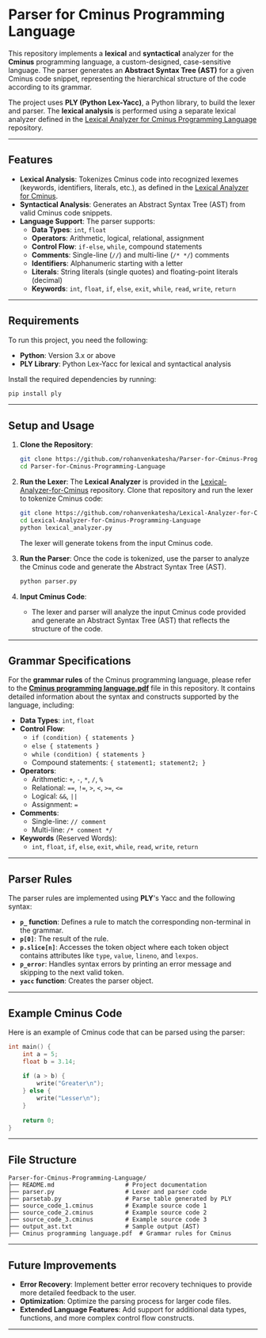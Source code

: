 # Parser for Cminus Programming Language

This repository implements a **lexical** and **syntactical** analyzer for the **Cminus** programming language, a custom-designed, case-sensitive language. The parser generates an **Abstract Syntax Tree (AST)** for a given Cminus code snippet, representing the hierarchical structure of the code according to its grammar.

The project uses **PLY (Python Lex-Yacc)**, a Python library, to build the lexer and parser. The **lexical analysis** is performed using a separate lexical analyzer defined in the [Lexical Analyzer for Cminus Programming Language](https://github.com/rohanvenkatesha/Lexical-Analyzer-for-Cminus-Programming-Language) repository.

---

## Features

- **Lexical Analysis**: Tokenizes Cminus code into recognized lexemes (keywords, identifiers, literals, etc.), as defined in the [Lexical Analyzer for Cminus](https://github.com/rohanvenkatesha/Lexical-Analyzer-for-Cminus-Programming-Language).
- **Syntactical Analysis**: Generates an Abstract Syntax Tree (AST) from valid Cminus code snippets.
- **Language Support**: The parser supports:
  - **Data Types**: `int`, `float`
  - **Operators**: Arithmetic, logical, relational, assignment
  - **Control Flow**: `if-else`, `while`, compound statements
  - **Comments**: Single-line (`//`) and multi-line (`/* */`) comments
  - **Identifiers**: Alphanumeric starting with a letter
  - **Literals**: String literals (single quotes) and floating-point literals (decimal)
  - **Keywords**: `int`, `float`, `if`, `else`, `exit`, `while`, `read`, `write`, `return`
  
---

## Requirements

To run this project, you need the following:

- **Python**: Version 3.x or above
- **PLY Library**: Python Lex-Yacc for lexical and syntactical analysis

Install the required dependencies by running:

```bash
pip install ply
```

---

## Setup and Usage

1. **Clone the Repository**:
   ```bash
   git clone https://github.com/rohanvenkatesha/Parser-for-Cminus-Programming-Language
   cd Parser-for-Cminus-Programming-Language
   ```

2. **Run the Lexer**:
   The **Lexical Analyzer** is provided in the [Lexical-Analyzer-for-Cminus](https://github.com/rohanvenkatesha/Lexical-Analyzer-for-Cminus-Programming-Language) repository. Clone that repository and run the lexer to tokenize Cminus code:
   ```bash
   git clone https://github.com/rohanvenkatesha/Lexical-Analyzer-for-Cminus-Programming-Language
   cd Lexical-Analyzer-for-Cminus-Programming-Language
   python lexical_analyzer.py
   ```

   The lexer will generate tokens from the input Cminus code.

3. **Run the Parser**:
   Once the code is tokenized, use the parser to analyze the Cminus code and generate the Abstract Syntax Tree (AST).

   ```bash
   python parser.py
   ```

4. **Input Cminus Code**:
   - The lexer and parser will analyze the input Cminus code provided and generate an Abstract Syntax Tree (AST) that reflects the structure of the code.

---

## Grammar Specifications

For the **grammar rules** of the Cminus programming language, please refer to the **[Cminus programming language.pdf](https://github.com/rohanvenkatesha/Parser-for-Cminus-Programming-Language/blob/main/Cminus%20programming%20language.pdf)** file in this repository. It contains detailed information about the syntax and constructs supported by the language, including:

- **Data Types**: `int`, `float`
- **Control Flow**:
  - `if (condition) { statements }`
  - `else { statements }`
  - `while (condition) { statements }`
  - Compound statements: `{ statement1; statement2; }`
- **Operators**:
  - Arithmetic: `+`, `-`, `*`, `/`, `%`
  - Relational: `==`, `!=`, `>`, `<`, `>=`, `<=`
  - Logical: `&&`, `||`
  - Assignment: `=`
- **Comments**:
  - Single-line: `// comment`
  - Multi-line: `/* comment */`
- **Keywords** (Reserved Words):
  - `int`, `float`, `if`, `else`, `exit`, `while`, `read`, `write`, `return`
  
---

## Parser Rules

The parser rules are implemented using **PLY**'s Yacc and the following syntax:

- **`p_` function**: Defines a rule to match the corresponding non-terminal in the grammar.
- **`p[0]`**: The result of the rule.
- **`p.slice[n]`**: Accesses the token object where each token object contains attributes like `type`, `value`, `lineno`, and `lexpos`.
- **`p_error`**: Handles syntax errors by printing an error message and skipping to the next valid token.
- **`yacc` function**: Creates the parser object.

---

## Example Cminus Code

Here is an example of Cminus code that can be parsed using the parser:

```c
int main() {
    int a = 5;
    float b = 3.14;
    
    if (a > b) {
        write("Greater\n");
    } else {
        write("Lesser\n");
    }
    
    return 0;
}
```

---

## File Structure

```plaintext
Parser-for-Cminus-Programming-Language/
├── README.md                    # Project documentation
├── parser.py                    # Lexer and parser code
├── parsetab.py                  # Parse table generated by PLY
├── source_code_1.cminus         # Example source code 1
├── source_code_2.cminus         # Example source code 2
├── source_code_3.cminus         # Example source code 3
├── output_ast.txt               # Sample output (AST)
├── Cminus programming language.pdf  # Grammar rules for Cminus
```

---

## Future Improvements

- **Error Recovery**: Implement better error recovery techniques to provide more detailed feedback to the user.
- **Optimization**: Optimize the parsing process for larger code files.
- **Extended Language Features**: Add support for additional data types, functions, and more complex control flow constructs.

---
